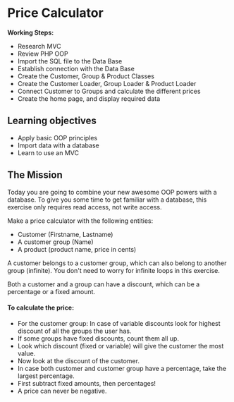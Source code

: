# Price Calculator

__Working Steps:__
* Research MVC
* Review PHP OOP
* Import the SQL file to the Data Base
* Establish connection with the Data Base
* Create the Customer, Group & Product Classes
* Create the Customer Loader, Group Loader & Product Loader
* Connect Customer to Groups and calculate the different prices
* Create the home page, and display required data

## Learning objectives
- Apply basic OOP principles
- Import data with a database
- Learn to use an MVC

## The Mission
Today you are going to combine your new awesome OOP powers with a database.
To give you some time to get familiar with a database, this exercise only requires read access, not write access.

Make a price calculator with the following entities:
- Customer (Firstname, Lastname)
- A customer group (Name)
- A product (product name, price in cents)

A customer belongs to a customer group, which can also belong to another group (infinite).
You don't need to worry for infinite loops in this exercise.

Both a customer and a group can have a discount, which can be a percentage or a fixed amount. 

#### To calculate the price:
- For the customer group: In case of variable discounts look for highest discount of all the groups the user has.
- If some groups have fixed discounts, count them all up.
- Look which discount (fixed or variable) will give the customer the most value.
- Now look at the discount of the customer.
- In case both customer and customer group have a percentage, take the largest percentage.
- First subtract fixed amounts, then percentages!
- A price can never be negative.

